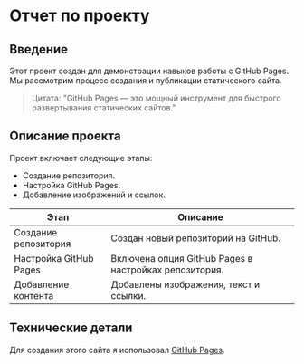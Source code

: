 # Отчет по проекту

## Введение
Этот проект создан для демонстрации навыков работы с GitHub Pages. Мы рассмотрим процесс создания и публикации статического сайта.

> Цитата: "GitHub Pages — это мощный инструмент для быстрого развертывания статических сайтов."

## Описание проекта
Проект включает следующие этапы:
- Создание репозитория.
- Настройка GitHub Pages.
- Добавление изображений и ссылок.

| Этап | Описание |
|------|----------|
| Создание репозитория | Создан новый репозиторий на GitHub. |
| Настройка GitHub Pages | Включена опция GitHub Pages в настройках репозитория. |
| Добавление контента | Добавлены изображения, текст и ссылки. |

## Технические детали
Для создания этого сайта я использовал [GitHub Pages](https://docs.github.com/en/pages).
